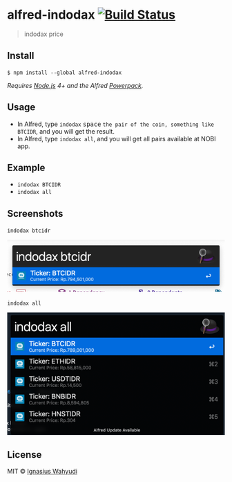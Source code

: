 # alfred-indodax [![Build Status](https://travis-ci.org/ace3/alfred-indodax.svg?branch=master)](https://travis-ci.org/ace3/alfred-indodax)

> indodax price


## Install

```
$ npm install --global alfred-indodax
```

*Requires [Node.js](https://nodejs.org) 4+ and the Alfred [Powerpack](https://www.alfredapp.com/powerpack/).*


## Usage

- In Alfred, type `indodax` <kbd>space</kbd> `the pair of the coin, something like BTCIDR`, and you will get the result.
- In Alfred, type `indodax all`, and you will get all pairs available at NOBI app.

## Example
- `indodax BTCIDR`
- `indodax all`

## Screenshots
`indodax btcidr`

![](2021-11-28-01-32-37.png)

`indodax all`

![](2021-11-28-08-46-44.png)

## License

MIT © [Ignasius Wahyudi](http://ignasius.dev)
